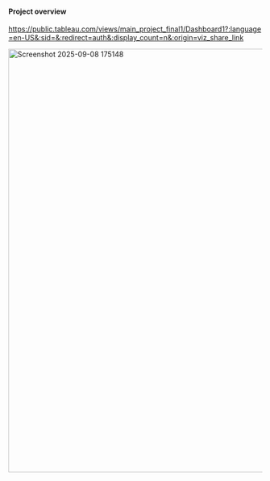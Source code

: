 #### Project overview
  https://public.tableau.com/views/main_project_final1/Dashboard1?:language=en-US&:sid=&:redirect=auth&:display_count=n&:origin=viz_share_link

<img width="1549" height="841" alt="Screenshot 2025-09-08 175148" src="https://github.com/user-attachments/assets/e6b25149-e389-41f2-be15-93e412f8a17d" />

